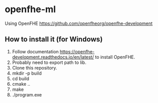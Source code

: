 # openfhe-ml

Using OpenFHE https://github.com/openfheorg/openfhe-development

## How to install it (for Windows)

1. Follow documentation https://openfhe-development.readthedocs.io/en/latest/ to install OpenFHE.
2. Probably need to export path to lib.
3. Clone this repository.
4. mkdir -p build
5. cd build
6. cmake ..
7. make
8. ./program.exe
